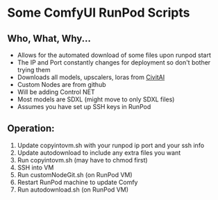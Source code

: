 # Some ComfyUI RunPod Scripts
## Who, What, Why...
- Allows for the automated download of some files upon runpod start
- The IP and Port constantly changes for deployment so don't bother trying them
- Downloads all models, upscalers, loras from [CivitAI](https://civitai.com/)
- Custom Nodes are from github
- Will be adding Control NET
- Most models are SDXL (might move to only SDXL files)
- Assumes you have set up SSH keys in RunPod
## Operation:
1. Update copyintovm.sh with your runpod ip port and your ssh info
2. Update autodownload to include any extra files you want
3. Run copyintovm.sh (may have to chmod first)
4. SSH into VM
5. Run customNodeGit.sh (on RunPod VM)
6. Restart RunPod machine to update Comfy
7. Run autodownload.sh (on RunPod VM)